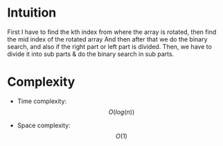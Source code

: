 # Intuition
First I have to find the kth index from where the array is rotated, then find the mid index of the rotated array
And then after that we do the binary search, and also if the right part or left part is divided. Then, we have to divide it into sub parts & do the  binary search in sub parts.


# Complexity
- Time complexity: $$O(log(n))$$

- Space complexity: $$O(1)$$